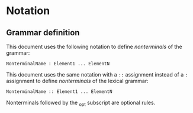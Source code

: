 # Notation

## Grammar definition

This document uses the following notation to define *nonterminals* of the grammar:

```plain
NonterminalName : Element1 ... ElementN
```

This document uses the same notation with a `::` assignment instead of a `:` assignment to define *nonterminals* of the lexical grammar:

```plain
NonterminalName :: Element1 ... ElementN
```

Nonterminals followed by the <sub>opt</sub> subscript are optional rules.